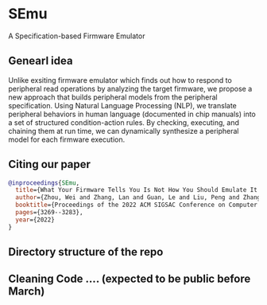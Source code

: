 # SEmu
A Specification-based Firmware Emulator

## Genearl idea
Unlike exsiting firmware emulator which finds out how to respond to peripheral read operations by analyzing the target firmware, we propose a new approach that builds peripheral models from the peripheral specification. Using Natural Language Processing (NLP), we translate peripheral behaviors in human language (documented in chip manuals) into a set of structured condition-action rules. By checking, executing, and chaining them at run time, we can dynamically synthesize a peripheral model for each firmware execution. 

## Citing our paper

```bibtex
@inproceedings{SEmu,
  title={What Your Firmware Tells You Is Not How You Should Emulate It: A Specification-Guided Approach for Firmware Emulation},
  author={Zhou, Wei and Zhang, Lan and Guan, Le and Liu, Peng and Zhang, Yuqing},
  booktitle={Proceedings of the 2022 ACM SIGSAC Conference on Computer and Communications Security},
  pages={3269--3283},
  year={2022}
}
```

## Directory structure of the repo

## Cleaning Code .... (expected to be public before March)
